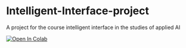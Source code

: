 # Intelligent-Interface-project
A project for the course intelligent interface in the studies of applied AI


[![Open In Colab](https://colab.research.google.com/assets/colab-badge.svg)](https://colab.research.google.com/github/dubjap/Intelligent-Interface-project/blob/main/Main.ipynb)
